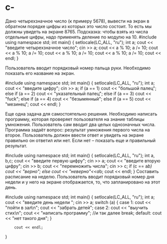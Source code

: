 # c-
Дано четырехзначное число (к примеру 5678), вывести на экран  в обратном порядке цифры из которых это число состоит. То есть мы должны увидеть на экране 8765. Подсказка: чтобы взять из числа отдельные цифры, надо применять  деление по модулю на 10.
#include <iostream>
using namespace std;
int main()
{
	setlocale(LC_ALL, "ru");
	int a;
	cout << "введите четырехзначное число";
	cin >> a;
	cout << a % 10;
	a /= 10;
	cout << a % 10;
	a /= 10;
	cout << a % 10;
	a /= 10;
	cout << a % 10;
	a /= 10;
	cout << endl;
}
  
  Пользователь вводит порядковый номер пальца руки. Необходимо показать его название на экран.
  
  #include <iostream>
using namespace std;
int main()
{
	setlocale(LC_ALL, "ru");
	int a;
	cout << "введите цифру";
	cin >> a;
	if (a == 1)
		cout << "большой палец";
	else if (a == 2)
		cout << "указательный палец";
	else if (a == 3)
		cout << "fuck";
	else if (a == 4)
		cout << "безымянный";
	else if (a == 5)
		cout << "мезинец";
	cout << endl;
}

Еще одна задача для самостоятельно решения.  Необходимо написать программу, которая проверяет пользователя на знание таблицы умножения. Пользователь сам вводит два целых однозначных числа. Программа задаёт вопрос: результат умножения первого числа на второе.  Пользователь должен ввести ответ и увидеть на экране правильно он ответил или нет. Если нет  – показать еще и правильный результат.

#include <iostream>
using namespace std;
int main()
{
	setlocale(LC_ALL, "ru");
	int a, b,c;
	cout << "введите первую цифру";
	cin >> a;
	cout << "введите вторую цифру";
	cin >> b;
	cout << "перемножить числа";
	cin >> c;
	if (c == a*b)
		cout << "верно";
	else 
		cout << "неверно"<<a*b;
	cout << endl;
}
Составить расписание на неделю. Пользователь вводит порядковый номер дня недели и у него на экране отображается, то, что запланировано на этот день.

#include <iostream>
using namespace std;
int main()
{
	setlocale(LC_ALL, "ru");
	int a;
	cout << "введите день недели ";
	cin >> a;
	switch (a)
	{
	case 1:
		cout << "пойти в зал\n";
		cout << "забрать детей";
	case 2:
		cout << "выучить стих\n";
		cout << "написать программу";
		//и так далее
		break;
	default:
		cout << "нет такого дня";
	}
	
		cout << endl;
}




